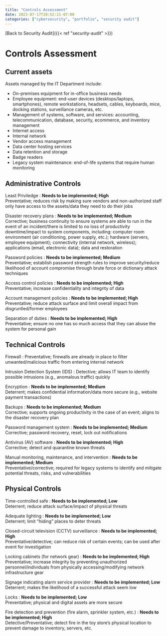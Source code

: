 ```yaml
---
title: "Controls Assessment"
date: 2023-07-17T20:52:21-07:00
categories: ["cybersecurity", "portfolio", "security audit"]
---
```

[Back to Security Audit]({{< ref "security-audit" >}})
# Controls Assessment

## Current assets
Assets managed by the IT Department include:
- On-premises equipment for in-office business needs
- Employee equipment: end-user devices (desktops/laptops, smartphones), remote workstations, headsets, cables, keyboards, mice, docking stations, surveillance cameras, etc.
- Management of systems, software, and services: accounting, telecommunication, database, security, ecommerce, and inventory management
- Internet access
- Internal network
- Vendor access management
- Data center hosting services
- Data retention and storage
- Badge readers
- Legacy system maintenance: end-of-life systems that require human monitoring

## Administrative Controls

Least Priviledge
: **Needs to be implemented; High**  
  Preventative; reduces risk by making sure vendors and non-authorized staff
  only have access to the assets/data they need to do their jobs

Disaster recovery plans
: **Needs to be implemented; Medium**  
  Corrective; business continuity to ensure systems are able to run in the event
  of an incident/there is limited to no loss of productivity downtime/impact to
  system components, including: computer room environment (air conditioning,
  power supply, etc.); hardware (servers, employee equipment); connectivity
  (internal network, wireless); applications (email, electronic data); data and
  restoration

Password policies
: **Needs to be implemented; Medium**  
  Preventative; establish password strength rules to improve security/reduce
  likelihood of account compromise through brute force or dictionary attack
  techniques

Access control policies
: **Needs to be implemented; High**  
  Preventative; increase confidentiality and integrity of data

Account management policies
: **Needs to be implemented; High**  
  Preventative; reduce attack surface and limit overall impact from disgruntled/former employees

Separation of duties
: **Needs to be implemented; High**  
  Preventative; ensure no one has so much access that they can abuse the system for personal gain

## Technical Controls
Firewall
: Preventative; firewalls are already in place to filter unwanted/malicious traffic from entering internal network

Intrusion Detection System (IDS)
: Detective; allows IT team to identify possible intrusions (e.g., anomalous traffic) quickly

Encryption
: **Needs to be implemented; Medium**  
  Deterrent; makes confidential information/data more secure (e.g., website payment transactions)
  
Backups
: **Needs to be implemented; Medium**  
  Corrective; supports ongoing productivity in the case of an event; aligns to the disaster recovery plan

Password management system
: **Needs to be implemented; Medium**  
  Corrective; password recovery, reset, lock out notifications

Antivirus (AV) software
: **Needs to be implemented; High**  
  Corrective; detect and quarantine known threats

Manual monitoring, maintenance, and intervention
: **Needs to be implemented; Medium**  
  Preventative/corrective; required for legacy systems to identify and mitigate potential threats, risks, and vulnerabilities

## Physical Controls

Time-controlled safe
: **Needs to be implemented; Low**  
  Deterrent; reduce attack surface/impact of physical threats

Adequate lighting
: **Needs to be implemented; Low**  
  Deterrent; limit “hiding” places to deter threats

Closed-circuit television (CCTV) surveillance
: **Needs to be implemented; High**  
  Preventative/detective; can reduce risk of certain events; can be used after event for investigation

Locking cabinets (for network gear)
: **Needs to be implemented; High**  
  Preventative; increase integrity by preventing unauthorized personnel/individuals from physically accessing/modifying network infrastructure gear

Signage indicating alarm service provider
: **Needs to be implemented; Low**  
  Deterrent; makes the likelihood of a successful attack seem low

Locks
: **Needs to be implemented; Low**  
  Preventative; physical and digital assets are more secure

Fire detection and prevention (fire alarm, sprinkler system, etc.)
: **Needs to be implemented; High**  
  Detective/Preventative; detect fire in the toy store’s physical location to prevent damage to inventory, servers, etc.


